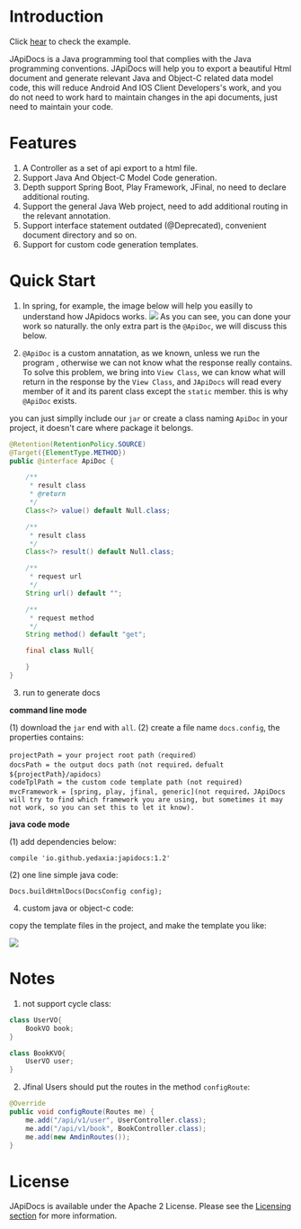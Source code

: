 # Introduction

Click [hear](https://yedaxia.github.io/play-apidocs/) to check the example.

JApiDocs is a Java programming tool that complies with the Java programming conventions. JApiDocs will help you to export a beautiful Html document and generate relevant Java and Object-C related data model code, this will reduce Android And IOS Client Developers's work, and you do not need to work hard to maintain changes in the api documents, just need to maintain your code.

# Features

1. A Controller as a set of api export to a html file.
2. Support Java And Object-C Model Code generation.
3. Depth support Spring Boot, Play Framework, JFinal, no need to declare additional routing.
4. Support the general Java Web project, need to add additional routing in the relevant annotation.
5. Support interface statement outdated (@Deprecated), convenient document directory and so on.
6. Support for custom code generation templates.

# Quick Start

1. In spring, for example, the image below will help you easilly to understand how JApidocs works.
![](http://ohb4y25jk.bkt.clouddn.com/spring-controllers.png)
As you can see, you can done your work so naturally. the only extra part is the `@ApiDoc`, we will discuss this below.

2. `@ApiDoc` is a custom annatation, as we known, unless we  run the program , otherwise we can not know what the response really contains. To solve this problem, we bring into `View Class`, we can know what will return in the response by the `View Class`, and `JApiDocs` will read every member of it and its parent class except the `static` member. this is why `@ApiDoc` exists.

you can just simplly include our `jar` or create a class naming `ApiDoc` in your project, it doesn't care where package it belongs.

```java
@Retention(RetentionPolicy.SOURCE)
@Target({ElementType.METHOD})
public @interface ApiDoc {

    /**
     * result class
     * @return
     */
	Class<?> value() default Null.class;

    /**
     * result class
     */
	Class<?> result() default Null.class;

    /**
     * request url
     */
	String url() default "";

    /**
     * request method
     */
	String method() default "get";

    final class Null{

    }
}
```
3. run to generate docs

**command line mode**

(1) download the `jar` end with `all`. 
(2) create a file name `docs.config`, the properties contains:

```
projectPath = your project root path（required）
docsPath = the output docs path（not required，defualt ${projectPath}/apidocs）
codeTplPath = the custom code template path (not required)
mvcFramework = [spring, play, jfinal, generic](not required，JApiDocs will try to find which framework you are using, but sometimes it may not work, so you can set this to let it know).
```

**java code mode**

(1) add dependencies below:

```
compile 'io.github.yedaxia:japidocs:1.2'
```

(2) one line simple java code:

```
Docs.buildHtmlDocs(DocsConfig config);
```

4. custom java or object-c code:

copy the template files in the project, and make the template you like:

![](http://ohb4y25jk.bkt.clouddn.com/darcy_blog_apidocs-code-tpls.png)

# Notes

1. not support cycle class:

```java
class UserVO{
    BookVO book;
}

class BookKVO{
    UserVO user;
}
```

2. Jfinal Users should put the routes in the method `configRoute`:

```java
@Override
public void configRoute(Routes me) {
    me.add("/api/v1/user", UserController.class);
    me.add("/api/v1/book", BookController.class);
    me.add(new AmdinRoutes());
}
```

# License

JApiDocs is available under the Apache 2 License. Please see the [Licensing section](http://docs.hazelcast.org/docs/latest-dev/manual/html-single/index.html#licensing) for more information.

